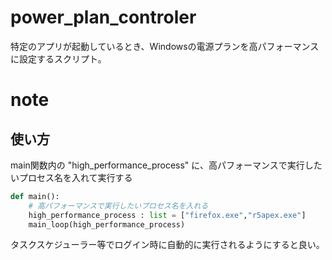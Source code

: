# power_plan_controler

特定のアプリが起動しているとき、Windowsの電源プランを高パフォーマンスに設定するスクリプト。

# note

## 使い方
main関数内の "high_performance_process" に、高パフォーマンスで実行したいプロセス名を入れて実行する

``` python
def main():
    # 高パフォーマンスで実行したいプロセス名を入れる
    high_performance_process : list = ["firefox.exe","r5apex.exe"]
    main_loop(high_performance_process)
```

タスクスケジューラー等でログイン時に自動的に実行されるようにすると良い。